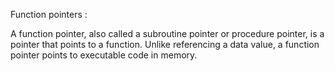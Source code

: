 Function pointers :

A function pointer, also called a subroutine pointer or procedure pointer, is a pointer that points to a function. Unlike referencing a data value, a function pointer points to executable code in memory.
